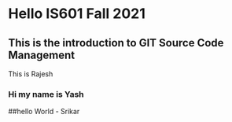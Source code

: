 # Hello IS601 Fall 2021
## This is the introduction to GIT Source Code Management
This is Rajesh
### Hi my name is Yash
##hello World - Srikar
